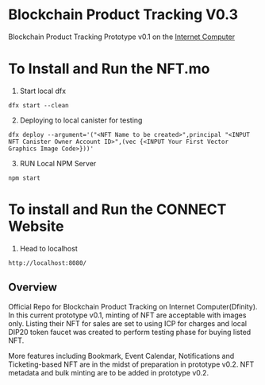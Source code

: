 Blockchain Product Tracking V0.3
=======================
Blockchain Product Tracking Prototype v0.1 on the [Internet Computer](https://dfinity.org/)
# To Install and Run the NFT.mo
1. Start local dfx
```
dfx start --clean
```
2. Deploying to local canister for testing
```
dfx deploy --argument='("<NFT Name to be created>",principal "<INPUT NFT Canister Owner Account ID>",(vec {<INPUT Your First Vector Graphics Image Code>}))'
```
3. RUN Local NPM Server
```
npm start
```

# To install and Run the CONNECT Website
1. Head to localhost
```
http://localhost:8080/
```
Overview
-----

Official Repo for Blockchain Product Tracking on Internet Computer(Dfinity). In this current prototype v0.1, minting of NFT are acceptable with images only. Listing their NFT for sales are set to using ICP for charges and local DIP20 token faucet was created to perform testing phase for buying listed NFT.

More features including Bookmark, Event Calendar, Notifications and Ticketing-based NFT are in the midst of preparation in prototype v0.2. NFT metadata and bulk minting are to be added in prototype v0.2. 


